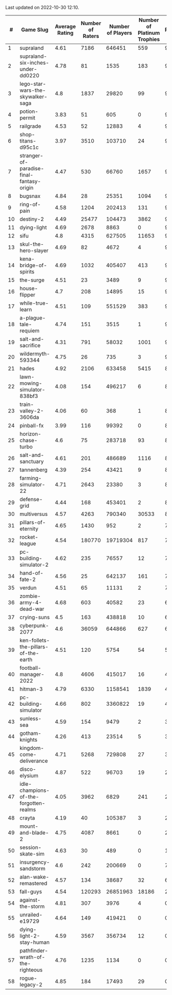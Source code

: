 Last updated on 2022-10-30 12:10.


|#|Game Slug|Average Rating|Number of Raters|Number of Players|Number of Platinum Trophies|Max Rarity (%)|
|---|---|---|---|---|---|---|
|1|supraland|4.61|7186|646451|559|99|
|2|supraland-six-inches-under-dd0220|4.78|81|1535|183|99|
|3|lego-star-wars-the-skywalker-saga|4.8|1837|29820|99|98|
|4|potion-permit|3.83|51|605|0|98|
|5|railgrade|4.53|52|12883|4|98|
|6|shop-titans-d95c1c|3.97|3510|103710|24|98|
|7|stranger-of-paradise-final-fantasy-origin|4.47|530|66760|1657|98|
|8|bugsnax|4.84|28|25351|1094|97|
|9|ring-of-pain|4.58|1204|202413|131|97|
|10|destiny-2|4.49|25477|104473|3862|96|
|11|dying-light|4.69|2678|8863|0|96|
|12|sifu|4.8|4315|627505|11653|96|
|13|skul-the-hero-slayer|4.69|82|4672|4|96|
|14|kena-bridge-of-spirits|4.69|1032|405407|413|94|
|15|the-surge|4.51|23|3489|9|94|
|16|house-flipper|4.7|208|14895|15|93|
|17|while-true-learn|4.51|109|551529|383|93|
|18|a-plague-tale-requiem|4.74|151|3515|1|91|
|19|salt-and-sacrifice|4.31|791|58032|1001|91|
|20|wildermyth-593344|4.75|26|735|3|90|
|21|hades|4.92|2106|633458|5415|89|
|22|lawn-mowing-simulator-838bf3|4.08|154|496217|6|89|
|23|train-valley-2-3606da|4.06|60|368|1|88|
|24|pinball-fx|3.99|116|99392|0|85|
|25|horizon-chase-turbo|4.6|75|283718|93|83|
|26|salt-and-sanctuary|4.61|201|486689|1116|83|
|27|tannenberg|4.39|254|43421|9|83|
|28|farming-simulator-22|4.71|2643|23380|3|82|
|29|defense-grid|4.44|168|453401|2|80|
|30|multiversus|4.57|4263|790340|30533|80|
|31|pillars-of-eternity|4.65|1430|952|2|79|
|32|rocket-league|4.54|180770|19719304|817|75|
|33|pc-building-simulator-2|4.62|235|76557|12|74|
|34|hand-of-fate-2|4.56|25|642137|161|72|
|35|verdun|4.51|65|11131|2|70|
|36|zombie-army-4-dead-war|4.68|603|40582|23|66|
|37|crying-suns|4.5|163|438818|10|65|
|38|cyberpunk-2077|4.6|36059|644866|627|61|
|39|ken-follets-the-pillars-of-the-earth|4.51|120|5754|54|53|
|40|football-manager-2022|4.8|4606|415017|16|48|
|41|hitman-3|4.79|6330|1158541|1839|48|
|42|pc-building-simulator|4.66|802|3360822|19|48|
|43|sunless-sea|4.59|154|9479|2|37|
|44|gotham-knights|4.26|413|23514|5|35|
|45|kingdom-come-deliverance|4.71|5268|729808|27|30|
|46|disco-elysium|4.87|522|96703|19|28|
|47|idle-champions-of-the-forgotten-realms|4.05|3962|6829|241|26|
|48|crayta|4.19|40|105387|3|23|
|49|mount-and-blade-2|4.75|4087|8661|0|22|
|50|session-skate-sim|4.63|30|489|0|17|
|51|insurgency-sandstorm|4.6|242|200669|0|7|
|52|alan-wake-remastered|4.57|134|38687|32|6|
|53|fall-guys|4.54|120293|26851963|18186|2|
|54|against-the-storm|4.81|307|3976|4|0.7|
|55|unrailed-e19729|4.64|149|419421|0|0.4|
|56|dying-light-2-stay-human|4.59|3567|356734|12|0.1|
|57|pathfinder-wrath-of-the-righteous|4.76|1235|1134|0|0.1|
|58|rogue-legacy-2|4.85|184|17493|29|0.1|
